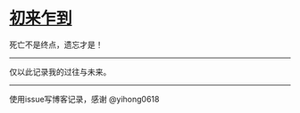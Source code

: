 # [初来乍到](https://github.com/zfy68/gitblog/issues/2)


死亡不是终点，遗忘才是！

---

仅以此记录我的过往与未来。

---

使用issue写博客记录，感谢 @yihong0618